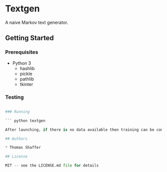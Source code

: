 # Textgen

A naive Markov text generator.

## Getting Started

### Prerequisites

- Python 3
  - hashlib
  - pickle
  - pathlib
  - tkinter

### Testing

``` python -m unittest discover -s textgen

### Running

``` python textgen

After launching, if there is no data available then training can be completed by browsing for the file and then pressing the training button. Otherwise, if training does exist then pressing the generate button will suffice.

## Authors

* Thomas Shaffer

## License

MIT -- see the LICENSE.md file for details
